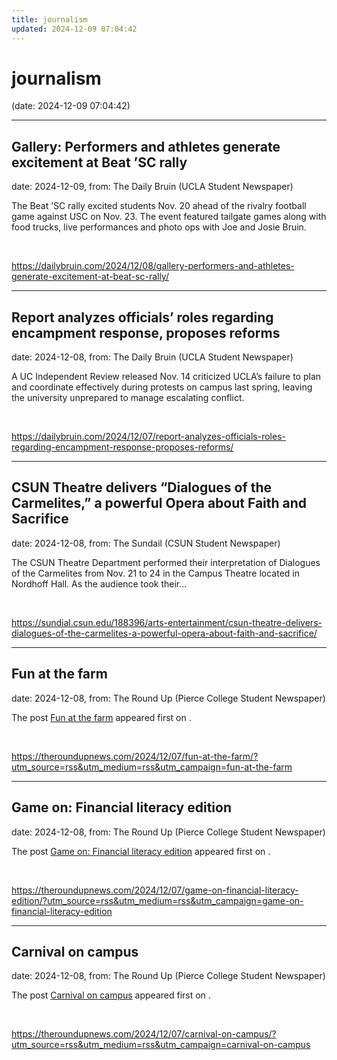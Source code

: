 ```yaml
---
title: journalism
updated: 2024-12-09 07:04:42
---
```


# journalism

(date: 2024-12-09 07:04:42)

---

## Gallery: Performers and athletes generate excitement at Beat ’SC rally

date: 2024-12-09, from: The Daily Bruin (UCLA Student Newspaper)

The Beat ’SC rally excited students Nov. 20 ahead of the rivalry football game against USC on Nov. 23. The event featured tailgate games along with food trucks, live performances and photo ops with Joe and Josie Bruin. 

<br> 

<https://dailybruin.com/2024/12/08/gallery-performers-and-athletes-generate-excitement-at-beat-sc-rally/>

---

## Report analyzes officials’ roles regarding encampment response, proposes reforms

date: 2024-12-08, from: The Daily Bruin (UCLA Student Newspaper)

A UC Independent Review released Nov. 14 criticized UCLA&#8217;s failure to plan and coordinate effectively during protests on campus last spring, leaving the university unprepared to manage escalating conflict. 

<br> 

<https://dailybruin.com/2024/12/07/report-analyzes-officials-roles-regarding-encampment-response-proposes-reforms/>

---

## CSUN Theatre delivers  “Dialogues of the Carmelites,” a powerful Opera about Faith and Sacrifice

date: 2024-12-08, from: The Sundail (CSUN Student Newspaper)

The CSUN Theatre Department performed their interpretation of Dialogues of the Carmelites from Nov. 21 to 24 in the Campus Theatre located in Nordhoff Hall. As the audience took their... 

<br> 

<https://sundial.csun.edu/188396/arts-entertainment/csun-theatre-delivers-dialogues-of-the-carmelites-a-powerful-opera-about-faith-and-sacrifice/>

---

## Fun at the farm

date: 2024-12-08, from: The Round Up (Pierce College Student Newspaper)

<p>The post <a href="https://theroundupnews.com/2024/12/07/fun-at-the-farm/">Fun at the farm</a> appeared first on <a href="https://theroundupnews.com"></a>.</p>
 

<br> 

<https://theroundupnews.com/2024/12/07/fun-at-the-farm/?utm_source=rss&utm_medium=rss&utm_campaign=fun-at-the-farm>

---

## Game on: Financial literacy edition

date: 2024-12-08, from: The Round Up (Pierce College Student Newspaper)

<p>The post <a href="https://theroundupnews.com/2024/12/07/game-on-financial-literacy-edition/">Game on: Financial literacy edition</a> appeared first on <a href="https://theroundupnews.com"></a>.</p>
 

<br> 

<https://theroundupnews.com/2024/12/07/game-on-financial-literacy-edition/?utm_source=rss&utm_medium=rss&utm_campaign=game-on-financial-literacy-edition>

---

## Carnival on campus

date: 2024-12-08, from: The Round Up (Pierce College Student Newspaper)

<p>The post <a href="https://theroundupnews.com/2024/12/07/carnival-on-campus/">Carnival on campus</a> appeared first on <a href="https://theroundupnews.com"></a>.</p>
 

<br> 

<https://theroundupnews.com/2024/12/07/carnival-on-campus/?utm_source=rss&utm_medium=rss&utm_campaign=carnival-on-campus>

